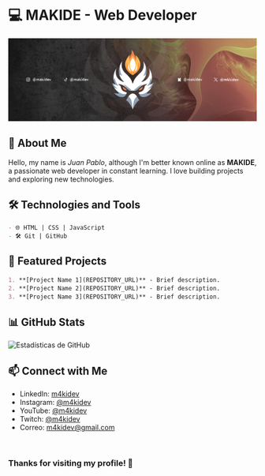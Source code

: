# 💻 MAKIDE - Web Developer

![Banner](BANNER-MAKIDEV.png)

## 🚀 About Me
Hello, my name is *Juan Pablo*, although I'm better known online as **MAKIDE**, a passionate web developer in constant learning. I love building projects and exploring new technologies.

## 🛠️ Technologies and Tools
```md
- 🌐 HTML | CSS | JavaScript
- 🛠️ Git | GitHub
```

## 📌 Featured Projects
```md
1. **[Project Name 1](REPOSITORY_URL)** - Brief description.  
2. **[Project Name 2](REPOSITORY_URL)** - Brief description.  
3. **[Project Name 3](REPOSITORY_URL)** - Brief description.  
```

## 📊 GitHub Stats
![Estadísticas de GitHub](https://github-readme-stats.vercel.app/api?username=M4KIDEV&show_icons=true&theme=radical)

## 📫 Connect with Me
- LinkedIn: [m4kidev](https://www.linkedin.com/in/m4kidev)
- Instagram: [@m4kidev](https://www.instagram.com/m4kidev/)
- YouTube: [@m4kidev](https://www.youtube.com/@m4kidev)
- Twitch: [@m4kidev](https://www.twitch.tv/m4kidev)
- Correo: [m4kidev@gmail.com](mailto:m4kidev@gmail.com)

<br>
<h3>Thanks for visiting my profile! 🚀</h3>



<!--
**M4KIDEV/M4KIDEV** is a ✨ _special_ ✨ repository because its `README.md` (this file) appears on your GitHub profile.

Here are some ideas to get you started:

- 🔭 I’m currently working on ...
- 🌱 I’m currently learning ...
- 👯 I’m looking to collaborate on ...
- 🤔 I’m looking for help with ...
- 💬 Ask me about ...
- 📫 How to reach me: ...
- 😄 Pronouns: ...
- ⚡ Fun fact: ...
-->
